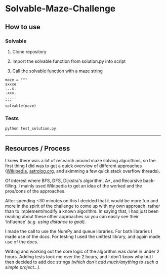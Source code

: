 # Solvable-Maze-Challenge

## How to use

### Solvable

1. Clone repository

2. Import the solvable function from solution.py into script

3. Call the solvable function with a maze string

```pyhton
maze = """
sxxxe
...x.
.xxx.
.....
"""
solvable(maze)
```

### Tests

```bash
python test_solution.py
```

---

## Resources / Process

I knew there was a lot of research around maze solving algorithms, so the first thing I did was to get a quick overview of different approaches ([Wikipedia](https://en.wikipedia.org/wiki/Maze-solving_algorithm), [astrolog.org](https://www.astrolog.org/labyrnth/algrithm.htm), and skimming a few quick stack overflow threads).

Of interest where BFS, DFS, Dijkstra's algorithm, A\*, and Recursive back-filling. I mainly used Wikipedia to get an idea of the worked and the pros/cons of the approaches.

After spending ~30 minutes on this I decided that it would be more fun and more in the spirit of the challenge to come up with my own approach, rather than to implement/modify a known algorithm. In saying that, I had just been reading about these other approaches so you can easily see their ‘influence’ _(e.g. using distance to goal)_.

I made the call to use the NumPy and queue libraries. For both libraries I made use of the docs.
For testing I used the unittest library, and again made use of the docs.

Writing and working out the core logic of the algorithm was done in under 2 hours. Adding tests took me over the 2 hours, and I don't know why but I then decided to add doc strings _(which don't add much/anything to such a simple project...)_.
